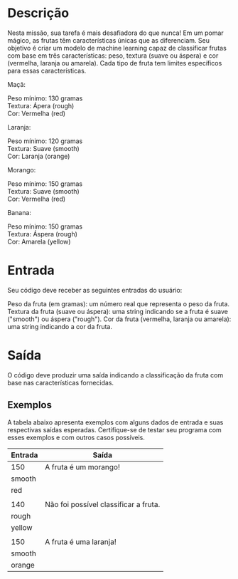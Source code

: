 # Descrição
Nesta missão, sua tarefa é mais desafiadora do que nunca! Em um pomar mágico, as frutas têm características únicas que as diferenciam. Seu objetivo é criar um modelo de machine learning 
capaz de classificar frutas com base em três características: peso, textura (suave ou áspera) e cor (vermelha, laranja ou amarela). Cada tipo de fruta tem limites específicos para essas características.

Maçã:

Peso mínimo: 130 gramas  
Textura: Ápera (rough)  
Cor: Vermelha (red)  

Laranja:

Peso mínimo: 120 gramas  
Textura: Suave (smooth)  
Cor: Laranja (orange)  

Morango:

Peso mínimo: 150 gramas  
Textura: Suave (smooth)  
Cor: Vermelha (red)  

Banana:

Peso mínimo: 150 gramas  
Textura: Áspera (rough)  
Cor: Amarela (yellow)  

# Entrada
Seu código deve receber as seguintes entradas do usuário:

Peso da fruta (em gramas): um número real que representa o peso da fruta.
Textura da fruta (suave ou áspera): uma string indicando se a fruta é suave ("smooth") ou áspera ("rough").
Cor da fruta (vermelha, laranja ou amarela): uma string indicando a cor da fruta.
# Saída
O código deve produzir uma saída indicando a classificação da fruta com base nas características fornecidas.

## Exemplos
A tabela abaixo apresenta exemplos com alguns dados de entrada e suas respectivas saídas esperadas. Certifique-se de testar seu programa com esses exemplos e com outros casos possíveis.

| Entrada |	Saída |
| - | - |
| 150 | A fruta é um morango! |
| smooth | |
| red | |
| | |
| 140 | Não foi possível classificar a fruta. |
| rough | |
| yellow | |
| | |
| 150 | A fruta é uma laranja! |
| smooth | |
| orange | |
